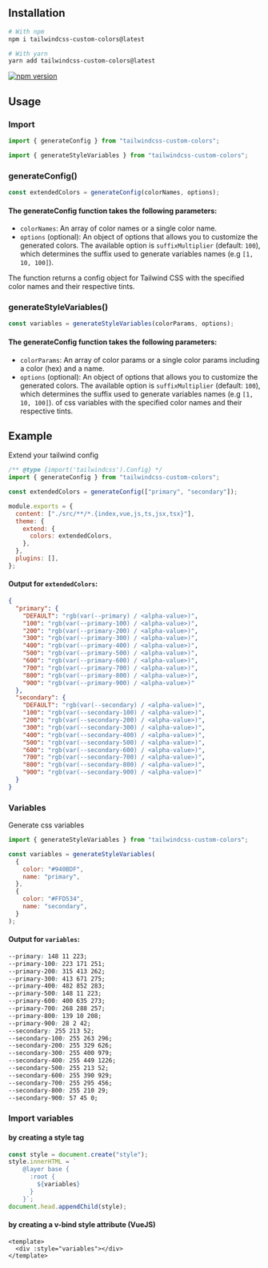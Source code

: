 ## Installation

```bash
# With npm
npm i tailwindcss-custom-colors@latest

# With yarn
yarn add tailwindcss-custom-colors@latest
```

[![npm version](https://badge.fury.io/js/tailwindcss-custom-colors.svg)](https://badge.fury.io/js/tailwindcss-custom-colors)

<!-- ![NPM](https://img.shields.io/npm/l/tailwindcss-custom-colors)
![GitHub Repo stars](https://img.shields.io/github/stars/ibodev1/tailwindcss-custom-colors?style=social)
![node-current](https://img.shields.io/node/v/tailwindcss-custom-colors)
![GitHub last commit](https://img.shields.io/github/last-commit/ibodev1/tailwindcss-custom-colors)
![npm](https://img.shields.io/npm/dw/tailwindcss-custom-colors)
![GitHub top language](https://img.shields.io/github/languages/top/ibodev1/tailwindcss-custom-colors) -->

## Usage

### Import

```js
import { generateConfig } from "tailwindcss-custom-colors";
```

```js
import { generateStyleVariables } from "tailwindcss-custom-colors";
```

### generateConfig()

```js
const extendedColors = generateConfig(colorNames, options);
```

#### The generateConfig function takes the following parameters:

- `colorNames`: An array of color names or a single color name.
- `options` (optional): An object of options that allows you to customize the generated colors. The available option is `suffixMultiplier` (default: `100`), which determines the suffix used to generate variables names (e.g `[1, 10, 100]`).

The function returns a config object for Tailwind CSS with the specified color names and their respective tints.

### generateStyleVariables()

```js
const variables = generateStyleVariables(colorParams, options);
```

#### The generateConfig function takes the following parameters:

- `colorParams`: An array of color params or a single color params including a color (hex) and a name.
- `options` (optional): An object of options that allows you to customize the generated colors. The available option is `suffixMultiplier` (default: `100`), which determines the suffix used to generate variables names (e.g `[1, 10, 100]`).
  of css variables with the specified color names and their respective tints.

## Example

Extend your tailwind config

```js
/** @type {import('tailwindcss').Config} */
import { generateConfig } from "tailwindcss-custom-colors";

const extendedColors = generateConfig(["primary", "secondary"]);

module.exports = {
  content: ["./src/**/*.{index,vue,js,ts,jsx,tsx}"],
  theme: {
    extend: {
      colors: extendedColors,
    },
  },
  plugins: [],
};
```

#### Output for `extendedColors`:

```json
{
  "primary": {
    "DEFAULT": "rgb(var(--primary) / <alpha-value>)",
    "100": "rgb(var(--primary-100) / <alpha-value>)",
    "200": "rgb(var(--primary-200) / <alpha-value>)",
    "300": "rgb(var(--primary-300) / <alpha-value>)",
    "400": "rgb(var(--primary-400) / <alpha-value>)",
    "500": "rgb(var(--primary-500) / <alpha-value>)",
    "600": "rgb(var(--primary-600) / <alpha-value>)",
    "700": "rgb(var(--primary-700) / <alpha-value>)",
    "800": "rgb(var(--primary-800) / <alpha-value>)",
    "900": "rgb(var(--primary-900) / <alpha-value>)"
  },
  "secondary": {
    "DEFAULT": "rgb(var(--secondary) / <alpha-value>)",
    "100": "rgb(var(--secondary-100) / <alpha-value>)",
    "200": "rgb(var(--secondary-200) / <alpha-value>)",
    "300": "rgb(var(--secondary-300) / <alpha-value>)",
    "400": "rgb(var(--secondary-400) / <alpha-value>)",
    "500": "rgb(var(--secondary-500) / <alpha-value>)",
    "600": "rgb(var(--secondary-600) / <alpha-value>)",
    "700": "rgb(var(--secondary-700) / <alpha-value>)",
    "800": "rgb(var(--secondary-800) / <alpha-value>)",
    "900": "rgb(var(--secondary-900) / <alpha-value>)"
  }
}
```

### Variables

Generate css variables

```js
import { generateStyleVariables } from "tailwindcss-custom-colors";

const variables = generateStyleVariables(
  {
    color: "#940BDF",
    name: "primary",
  },
  {
    color: "#FFD534",
    name: "secondary",
  }
);
```

#### Output for `variables`:

```css
--primary: 148 11 223;
--primary-100: 223 171 251;
--primary-200: 315 413 262;
--primary-300: 413 671 275;
--primary-400: 482 852 283;
--primary-500: 148 11 223;
--primary-600: 400 635 273;
--primary-700: 268 288 257;
--primary-800: 139 10 208;
--primary-900: 28 2 42;
--secondary: 255 213 52;
--secondary-100: 255 263 296;
--secondary-200: 255 329 626;
--secondary-300: 255 400 979;
--secondary-400: 255 449 1226;
--secondary-500: 255 213 52;
--secondary-600: 255 390 929;
--secondary-700: 255 295 456;
--secondary-800: 255 210 29;
--secondary-900: 57 45 0;
```

### Import variables

#### by creating a style tag

```js
const style = document.create("style");
style.innerHTML = `
    @layer base {
      :root {
        ${variables}
      }
    }`;
document.head.appendChild(style);
```

#### by creating a v-bind style attribute (VueJS)

```vue
<template>
  <div :style="variables"></div>
</template>
```
